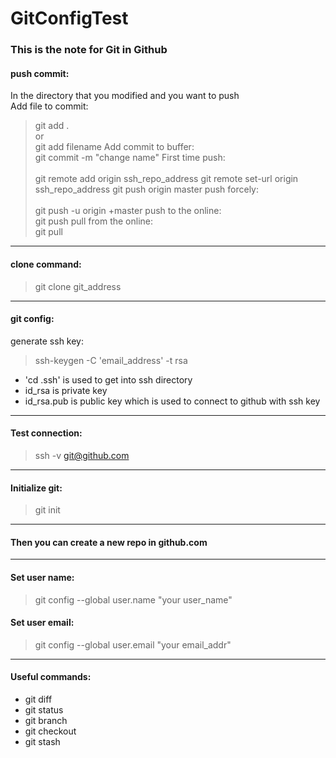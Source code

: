 # GitConfigTest

### This is the note for Git in Github
#### push commit: <br>

In the directory that you modified and you want to push<br>
Add file to commit: <br>	
> git add . 	
or 	<br>
> 	git add filename 
Add commit to buffer: 	<br>
> 	git commit -m "change name"
First time push:<br>	
> 	git remote add origin ssh_repo_address
> 	git remote set-url origin ssh_repo_address
> 	git push origin master
push forcely:	<br>	
> 	git push -u origin +master
push to the online: 	<br>
> 	git push
pull from the online:	<br>
> 	git pull
------
#### clone command:<br>
> git clone git_address<br>
------
#### git config:<br>
generate ssh key: 
>	ssh-keygen -C 'email_address' -t rsa<br>
* 'cd .ssh' is used to get into ssh directory<br>
* id_rsa is private key<br>
* id_rsa.pub is public key which is used to connect to github with ssh key<br>
------
#### Test connection: 
> ssh -v git@github.com<br>
------
#### Initialize git: 
> git init<br>
------
#### Then you can create a new repo in github.com<br>
------
#### Set user name: 
> git config --global user.name "your user_name"<br>
#### Set user email: 
> git config --global user.email "your email_addr"<br>
------
#### Useful commands:<br>
* git diff<br>
* git status<br>
* git branch<br>
* git checkout<br>
* git stash<br>


